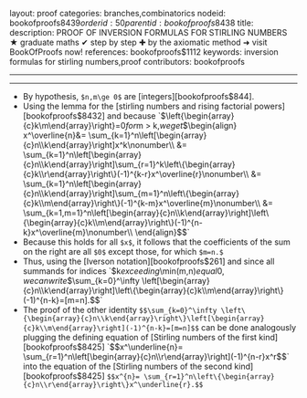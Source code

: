 layout: proof
categories: branches,combinatorics
nodeid: bookofproofs$8439
orderid: 50
parentid: bookofproofs$8438
title: 
description: PROOF OF INVERSION FORMULAS FOR STIRLING NUMBERS ★ graduate maths ✔ step by step ✚ by the axiomatic method ➜ visit BookOfProofs now!
references: bookofproofs$1112
keywords: inversion formulas for stirling numbers,proof
contributors: bookofproofs

---


---

* By hypothesis, `$n,m\ge 0$` are [integers][bookofproofs$844].
* Using the lemma for the [stirling numbers and rising factorial powers][bookofproofs$8432] and because `$\left\{\begin{array}{c}k\\m\end{array}\right\}=0$` for `$m > k,$` we get `$$\begin{align}
x^\overline{n}&= \sum_{k=1}^n\left[\begin{array}{c}n\\k\end{array}\right]x^k\nonumber\\
&= \sum_{k=1}^n\left[\begin{array}{c}n\\k\end{array}\right]\sum_{r=1}^k\left\{\begin{array}{c}k\\r\end{array}\right\}(-1)^{k-r}x^\overline{r}\nonumber\\
&= \sum_{k=1}^n\left[\begin{array}{c}n\\k\end{array}\right]\sum_{m=1}^n\left\{\begin{array}{c}k\\m\end{array}\right\}(-1)^{k-m}x^\overline{m}\nonumber\\
&= \sum_{k=1,m=1}^n\left[\begin{array}{c}n\\k\end{array}\right]\left\{\begin{array}{c}k\\m\end{array}\right\}(-1)^{n-k}x^\overline{m}\nonumber\\
\end{align}$$`
* Because this holds for all `$x$`, it follows that the coefficients of the sum on the right are all `$0$` except those, for which `$m=n.$`
* Thus, using the [Iverson notation][bookofproofs$261] and since all summands for indices `$k$` exceeding `$\min(m,n)$` equal `$0$`, we can write `$$\sum_{k=0}^\infty \left[\begin{array}{c}n\\k\end{array}\right]\left\{\begin{array}{c}k\\m\end{array}\right\}(-1)^{n-k}=[m=n].$$`
* The proof of the other identity `$$\sum_{k=0}^\infty \left\{\begin{array}{c}n\\k\end{array}\right\}\left[\begin{array}{c}k\\m\end{array}\right](-1)^{n-k}=[m=n]$$` can be done analogously plugging the defining equation of [Stirling numbers of the first kind][bookofproofs$8425] `$$x^\underline{n}= \sum_{r=1}^n\left[\begin{array}{c}n\\r\end{array}\right](-1)^{n-r}x^r$$` into the equation of the [Stirling numbers of the second kind][bookofproofs$8425] `$$x^{n}= \sum_{r=1}^n\left\{\begin{array}{c}n\\r\end{array}\right\}x^\underline{r}.$$`
